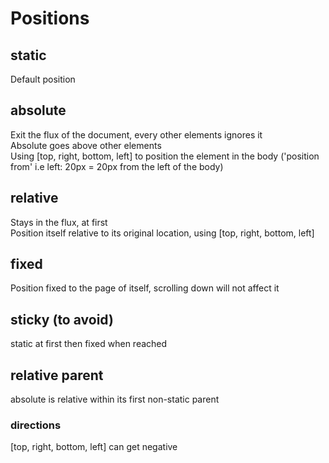 # Positions

## static

Default position

## absolute

Exit the flux of the document, every other elements ignores it  
Absolute goes above other elements  
Using [top, right, bottom, left] to position the element in the body ('position from' i.e left: 20px = 20px from the left of the body)

## relative

Stays in the flux, at first  
Position itself relative to its original location, using [top, right, bottom, left]

## fixed

Position fixed to the page of itself, scrolling down will not affect it

## sticky (to avoid)

static at first then fixed when reached

## relative parent

absolute is relative within its first non-static parent

### directions

[top, right, bottom, left] can get negative
